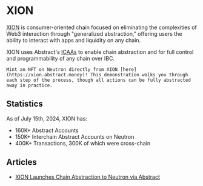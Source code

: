 # XION

[XION](https://xion.burnt.com) is consumer-oriented chain focused on eliminating the complexities of Web3 interaction through "generalized abstraction," offering users the ability to interact with apps and liquidity on any chain.

XION uses Abstract's [ICAAs](../3_framework/8_ibc.md) to enable chain abstraction and for full control and programmability of any chain over IBC.

```admonish info
Mint an NFT on Neutron directly from XION [here](https://xion.abstract.money)! This demonstration walks you through each step of the process, though all actions can be fully abstracted away in practice.
```

## Statistics

As of July 15th, 2024, XION has:

- 160K+ Abstract Accounts
- 150K+ Interchain Abstract Accounts on Neutron
- 400K+ Transactions, 300K of which were cross-chain

## Articles

- [XION Launches Chain Abstraction to Neutron via Abstract](https://xion.burnt.com/blog/xion-launches-chain-abstraction-to-neutron-via-abstract)
